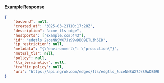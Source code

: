 <!-- Code generated for API Clients. DO NOT EDIT. -->

#### Example Response

```json
{
	"backend": null,
	"created_at": "2025-03-21T10:17:28Z",
	"description": "acme tls edge",
	"hostports": ["example.com:443"],
	"id": "edgtls_2uceNNSWX7JzS9wDB09ETLih5ID",
	"ip_restriction": null,
	"metadata": "{\"environment\": \"production\"}",
	"mutual_tls": null,
	"policy": null,
	"tls_termination": null,
	"traffic_policy": null,
	"uri": "https://api.ngrok.com/edges/tls/edgtls_2uceNNSWX7JzS9wDB09ETLih5ID"
}
```
